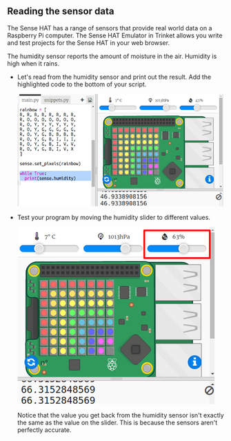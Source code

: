 ## Reading the sensor data

The Sense HAT has a range of sensors that provide real world data on a Raspberry Pi computer. The Sense HAT Emulator in Trinket allows you write and test projects for the Sense HAT in your web browser.

The humidity sensor reports the amount of moisture in the air. Humidity is high when it rains.

+ Let's read from the humidity sensor and print out the result. Add the highlighted code to the bottom of your script.
    
    ![képernyőkép](images/rainbow-humid.png)

+ Test your program by moving the humidity slider to different values.
    
    ![screenshot](images/rainbow-slider.png)
    
    Notice that the value you get back from the humidity sensor isn't exactly the same as the value on the slider. This is because the sensors aren't perfectly accurate.